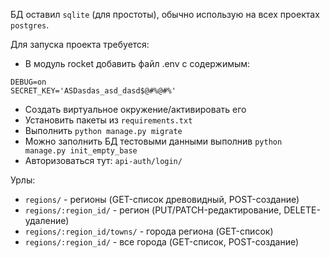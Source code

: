 
БД оставил `sqlite` (для простоты), обычно использую на всех проектах `postgres`.


Для запуска проекта требуется:
- В модуль rocket добавить файл .env c содержимым:
```
DEBUG=on
SECRET_KEY='ASDasdas_asd_dasd$@#%@#%'
```
- Создать виртуальное окружение/активировать его
- Установить пакеты из `requirements.txt`
- Выполнить `python manage.py migrate`
- Можно заполнить БД тестовыми данными выполнив `python manage.py init_empty_base`
- Авторизоваться тут: `api-auth/login/`


Урлы:
- `regions/` - регионы (GET-список древовидный, POST-создание)
- `regions/:region_id/` - регион (PUT/PATCH-редактирование, DELETE-удаление)
- `regions/:region_id/towns/` - города региона (GET-список)
- `regions/:region_id/` - все города (GET-список, POST-создание)
